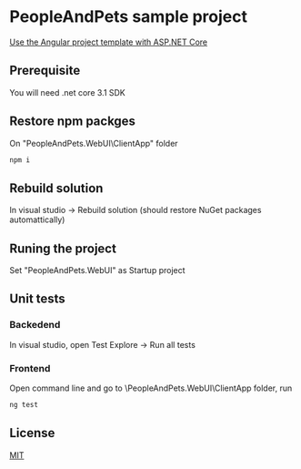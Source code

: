 # PeopleAndPets sample project
[Use the Angular project template with ASP.NET Core](https://docs.microsoft.com/en-us/aspnet/core/client-side/spa/angular?view=aspnetcore-5.0&tabs=visual-studio)

## Prerequisite
You will need .net core 3.1 SDK 

## Restore npm packges 
On "PeopleAndPets.WebUI\ClientApp" folder
```bash
npm i
```

## Rebuild solution
In visual studio -> Rebuild solution (should restore NuGet packages automattically)

## Runing the project
Set "PeopleAndPets.WebUI" as Startup project

## Unit tests

### Backedend
In visual studio, open Test Explore -> Run all tests
		
### Frontend
Open command line and go to \PeopleAndPets.WebUI\ClientApp folder, run 
```bash
ng test
```

## License
[MIT](https://choosealicense.com/licenses/mit/)
